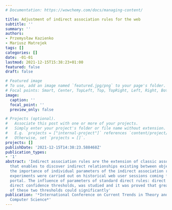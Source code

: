 ```yaml
---
# Documentation: https://wowchemy.com/docs/managing-content/

title: Adjustment of indirect association rules for the web
subtitle: ''
summary: ''
authors:
- Przemysław Kazienko
- Mariusz Matrejek
tags: []
categories: []
date: -01-01
lastmod: 2021-12-15T15:38:23+01:00
featured: false
draft: false

# Featured image
# To use, add an image named `featured.jpg/png` to your page's folder.
# Focal points: Smart, Center, TopLeft, Top, TopRight, Left, Right, BottomLeft, Bottom, BottomRight.
image:
  caption: ''
  focal_point: ''
  preview_only: false

# Projects (optional).
#   Associate this post with one or more of your projects.
#   Simply enter your project's folder or file name without extension.
#   E.g. `projects = ["internal-project"]` references `content/project/deep-learning/index.md`.
#   Otherwise, set `projects = []`.
projects: []
publishDate: '2021-12-15T14:38:23.588468Z'
publication_types:
- '1'
abstract: 'Indirect association rules are the extension of classic association rules
  that enables to discover indirect relationships existing between objects. To estimate
  the importance of individual parameters of the indirect association rules mining,
  experiments were carried out on historical web user sessions coming from an e-commerce
  portal. The influence of parameters of standard direct rules: direct support and
  direct confidence thresholds, was studied and it was proved that greater values
  of these two thresholds could significantly'
publication: '*International Conference on Current Trends in Theory and Practice of
  Computer Science*'
---
```

